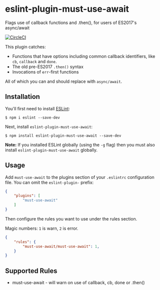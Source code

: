 # eslint-plugin-must-use-await

Flags use of callback functions and .then(), for users of ES2017's async/await

[![CircleCI](https://circleci.com/gh/mikemaccana/eslint-must-use-await.svg?style=svg)](https://circleci.com/gh/mikemaccana/eslint-must-use-await)

This plugin catches:

  - Functions that have options including common callback identifiers, like `cb`, `callback` and `done`.
  - The old pre-ES2017 `.then()` syntax
  - Invocations of `err`-first functions

All of which you can and should replace with `async/await`.

## Installation

You'll first need to install [ESLint](http://eslint.org):

```
$ npm i eslint --save-dev
```

Next, install `eslint-plugin-must-use-await`:

```
$ npm install eslint-plugin-must-use-await --save-dev
```

**Note:** If you installed ESLint globally (using the `-g` flag) then you must also install `eslint-plugin-must-use-await` globally.

## Usage

Add `must-use-await` to the plugins section of your `.eslintrc` configuration file. You can omit the `eslint-plugin-` prefix:

```json
{
    "plugins": [
        "must-use-await"
    ]
}
```


Then configure the rules you want to use under the rules section.

Magic numbers: `1` is warn, `2` is error.

```json
{
    "rules": {
        "must-use-await/must-use-await": 1,
    }
}
```

## Supported Rules

* must-use-await - will warn on use of callback, cb, done or .then()





